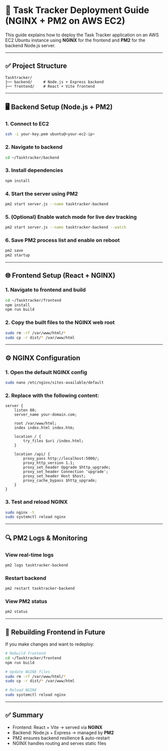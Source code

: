 
# 🚀 Task Tracker Deployment Guide (NGINX + PM2 on AWS EC2)

This guide explains how to deploy the Task Tracker application on an AWS EC2 Ubuntu instance using **NGINX** for the frontend and **PM2** for the backend Node.js server.

---

## ✅ Project Structure

```
Tasktracker/
├── backend/     # Node.js + Express backend
├── frontend/    # React + Vite frontend
```

---

## 🖥️ Backend Setup (Node.js + PM2)

### 1. Connect to EC2
```bash
ssh -i your-key.pem ubuntu@<your-ec2-ip>
```

### 2. Navigate to backend
```bash
cd ~/Tasktracker/backend
```

### 3. Install dependencies
```bash
npm install
```

### 4. Start the server using PM2
```bash
pm2 start server.js --name tasktracker-backend
```

### 5. (Optional) Enable watch mode for live dev tracking
```bash
pm2 start server.js --name tasktracker-backend --watch
```

### 6. Save PM2 process list and enable on reboot
```bash
pm2 save
pm2 startup
```

---

## 🌐 Frontend Setup (React + NGINX)

### 1. Navigate to frontend and build
```bash
cd ~/Tasktracker/frontend
npm install
npm run build
```

### 2. Copy the built files to the NGINX web root
```bash
sudo rm -rf /var/www/html/*
sudo cp -r dist/* /var/www/html
```

---

## ⚙️ NGINX Configuration

### 1. Open the default NGINX config
```bash
sudo nano /etc/nginx/sites-available/default
```

### 2. Replace with the following content:
```nginx
server {
    listen 80;
    server_name your-domain.com;

    root /var/www/html;
    index index.html index.htm;

    location / {
        try_files $uri /index.html;
    }

    location /api/ {
        proxy_pass http://localhost:5000/;
        proxy_http_version 1.1;
        proxy_set_header Upgrade $http_upgrade;
        proxy_set_header Connection 'upgrade';
        proxy_set_header Host $host;
        proxy_cache_bypass $http_upgrade;
    }
}
```

### 3. Test and reload NGINX
```bash
sudo nginx -t
sudo systemctl reload nginx
```

---

## 🔍 PM2 Logs & Monitoring

### View real-time logs
```bash
pm2 logs tasktracker-backend
```

### Restart backend
```bash
pm2 restart tasktracker-backend
```

### View PM2 status
```bash
pm2 status
```

---

## 🔁 Rebuilding Frontend in Future

If you make changes and want to redeploy:

```bash
# Rebuild frontend
cd ~/Tasktracker/frontend
npm run build

# Update NGINX files
sudo rm -rf /var/www/html/*
sudo cp -r dist/* /var/www/html

# Reload NGINX
sudo systemctl reload nginx
```

---

## ✅ Summary

- Frontend: React + Vite → served via **NGINX**
- Backend: Node.js + Express → managed by **PM2**
- PM2 ensures backend resilience & auto-restart
- NGINX handles routing and serves static files
